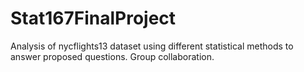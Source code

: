# Stat167FinalProject
Analysis of nycflights13 dataset using different statistical methods to answer proposed questions. Group collaboration. 
